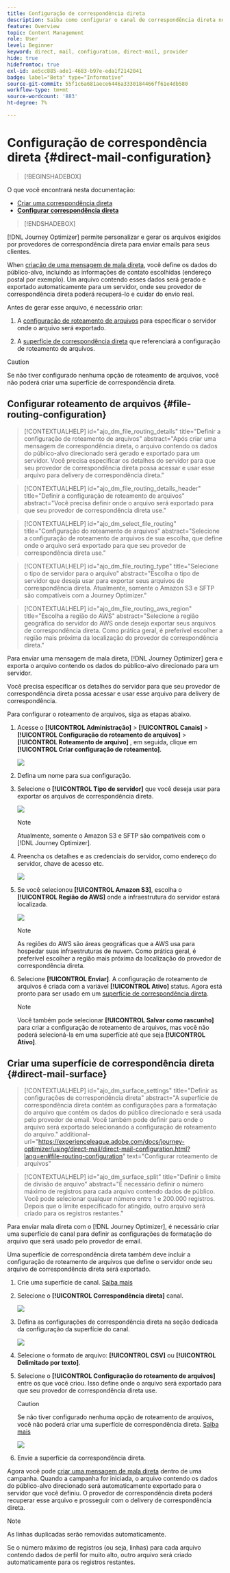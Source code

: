 ```yaml
---
title: Configuração de correspondência direta
description: Saiba como configurar o canal de correspondência direta no Journey Optimizer
feature: Overview
topic: Content Management
role: User
level: Beginner
keyword: direct, mail, configuration, direct-mail, provider
hide: true
hidefromtoc: true
exl-id: ae5cc885-ade1-4683-b97e-eda1f2142041
badge: label="Beta" type="Informative"
source-git-commit: 55f1c6a681aece6446a3330184466ff61e4db580
workflow-type: tm+mt
source-wordcount: '883'
ht-degree: 7%

---
```


# Configuração de correspondência direta {#direct-mail-configuration}

>[!BEGINSHADEBOX]

O que você encontrará nesta documentação:

* [Criar uma correspondência direta](create-direct-mail.md)
* **[Configurar correspondência direta](direct-mail-configuration.md)**

>[!ENDSHADEBOX]

[!DNL Journey Optimizer] permite personalizar e gerar os arquivos exigidos por provedores de correspondência direta para enviar emails para seus clientes.

When [criação de uma mensagem de mala direta](../direct-mail/create-direct-mail.md), você define os dados do público-alvo, incluindo as informações de contato escolhidas (endereço postal por exemplo). Um arquivo contendo esses dados será gerado e exportado automaticamente para um servidor, onde seu provedor de correspondência direta poderá recuperá-lo e cuidar do envio real.

Antes de gerar esse arquivo, é necessário criar:

1. A [configuração de roteamento de arquivos](#file-routing-configuration) para especificar o servidor onde o arquivo será exportado.

1. A [superfície de correspondência direta](#direct-mail-surface) que referenciará a configuração de roteamento de arquivos.

>[!CAUTION]
>
>Se não tiver configurado nenhuma opção de roteamento de arquivos, você não poderá criar uma superfície de correspondência direta.

## Configurar roteamento de arquivos {#file-routing-configuration}

>[!CONTEXTUALHELP]
>id="ajo_dm_file_routing_details"
>title="Definir a configuração de roteamento de arquivos"
>abstract="Após criar uma mensagem de correspondência direta, o arquivo contendo os dados do público-alvo direcionado será gerado e exportado para um servidor. Você precisa especificar os detalhes do servidor para que seu provedor de correspondência direta possa acessar e usar esse arquivo para delivery de correspondência direta."

<!--
>additional-url="https://experienceleague.adobe.com/docs/journey-optimizer/using/direct-mail/create-direct-mail.html" text="Create a direct mail message"-->

>[!CONTEXTUALHELP]
>id="ajo_dm_file_routing_details_header"
>title="Definir a configuração de roteamento de arquivos"
>abstract="Você precisa definir onde o arquivo será exportado para que seu provedor de correspondência direta use."

>[!CONTEXTUALHELP]
>id="ajo_dm_select_file_routing"
>title="Configuração do roteamento de arquivos"
>abstract="Selecione a configuração de roteamento de arquivos de sua escolha, que define onde o arquivo será exportado para que seu provedor de correspondência direta use."

>[!CONTEXTUALHELP]
>id="ajo_dm_file_routing_type"
>title="Selecione o tipo de servidor para o arquivo"
>abstract="Escolha o tipo de servidor que deseja usar para exportar seus arquivos de correspondência direta. Atualmente, somente o Amazon S3 e SFTP são compatíveis com a Journey Optimizer."

>[!CONTEXTUALHELP]
>id="ajo_dm_file_routing_aws_region"
>title="Escolha a região do AWS"
>abstract="Selecione a região geográfica do servidor do AWS onde deseja exportar seus arquivos de correspondência direta. Como prática geral, é preferível escolher a região mais próxima da localização do provedor de correspondência direta."

Para enviar uma mensagem de mala direta, [!DNL Journey Optimizer] gera e exporta o arquivo contendo os dados do público-alvo direcionado para um servidor.

Você precisa especificar os detalhes do servidor para que seu provedor de correspondência direta possa acessar e usar esse arquivo para delivery de correspondência.

Para configurar o roteamento de arquivos, siga as etapas abaixo.

1. Acesse o **[!UICONTROL Administração]** > **[!UICONTROL Canais]** > **[!UICONTROL Configuração do roteamento de arquivos]** > **[!UICONTROL Roteamento de arquivo]** , em seguida, clique em **[!UICONTROL Criar configuração de roteamento]**.

   ![](assets/file-routing-config-button.png)

1. Defina um nome para sua configuração.

1. Selecione o **[!UICONTROL Tipo de servidor]** que você deseja usar para exportar os arquivos de correspondência direta.

   ![](assets/file-routing-config-type.png)

   >[!NOTE]
   >
   >Atualmente, somente o Amazon S3 e SFTP são compatíveis com o [!DNL Journey Optimizer].

1. Preencha os detalhes e as credenciais do servidor, como endereço do servidor, chave de acesso etc.

   ![](assets/file-routing-config-sftp-details.png)

1. Se você selecionou **[!UICONTROL Amazon S3]**, escolha o **[!UICONTROL Região do AWS]** onde a infraestrutura do servidor estará localizada.

   ![](assets/file-routing-config-aws-region.png)

   >[!NOTE]
   >
   >As regiões do AWS são áreas geográficas que a AWS usa para hospedar suas infraestruturas de nuvem. Como prática geral, é preferível escolher a região mais próxima da localização do provedor de correspondência direta.

1. Selecione **[!UICONTROL Enviar]**. A configuração de roteamento de arquivos é criada com a variável **[!UICONTROL Ativo]** status. Agora está pronto para ser usado em um [superfície de correspondência direta](#direct-mail-surface).

   >[!NOTE]
   >
   >Você também pode selecionar **[!UICONTROL Salvar como rascunho]** para criar a configuração de roteamento de arquivos, mas você não poderá selecioná-la em uma superfície até que seja **[!UICONTROL Ativo]**.

## Criar uma superfície de correspondência direta {#direct-mail-surface}

>[!CONTEXTUALHELP]
>id="ajo_dm_surface_settings"
>title="Definir as configurações de correspondência direta"
>abstract="A superfície de correspondência direta contém as configurações para a formatação do arquivo que contém os dados do público direcionado e será usada pelo provedor de email. Você também pode definir para onde o arquivo será exportado selecionando a configuração de roteamento do arquivo."
>additional-url="https://experienceleague.adobe.com/docs/journey-optimizer/using/direct-mail/direct-mail-configuration.html?lang=en#file-routing-configuration" text="Configurar roteamento de arquivos"

<!--
>[!CONTEXTUALHELP]
>id="ajo_dm_surface_sort"
>title="Define the sort order"
>abstract="If you select this option, the sort will be by profile ID, ascending or descending. If you unselect it, the sorting configuration defined when creating the direct mail message within a journey or a campaign."-->

>[!CONTEXTUALHELP]
>id="ajo_dm_surface_split"
>title="Definir o limite de divisão de arquivo"
>abstract="É necessário definir o número máximo de registros para cada arquivo contendo dados de público. Você pode selecionar qualquer número entre 1 e 200.000 registros. Depois que o limite especificado for atingido, outro arquivo será criado para os registros restantes."

Para enviar mala direta com o [!DNL Journey Optimizer], é necessário criar uma superfície de canal para definir as configurações de formatação do arquivo que será usado pelo provedor de email.

Uma superfície de correspondência direta também deve incluir a configuração de roteamento de arquivos que define o servidor onde seu arquivo de correspondência direta será exportado.

1. Crie uma superfície de canal. [Saiba mais](../configuration/channel-surfaces.md)

1. Selecione o **[!UICONTROL Correspondência direta]** canal.

   ![](assets/surface-direct-mail-channel.png)

1. Defina as configurações de correspondência direta na seção dedicada da configuração da superfície do canal.

   ![](assets/surface-direct-mail-settings.png)

   <!--![](assets/surface-direct-mail-settings-with-insertion.png)-->

1. Selecione o formato de arquivo: **[!UICONTROL CSV]** ou **[!UICONTROL Delimitado por texto]**.

1. Selecione o **[!UICONTROL Configuração do roteamento de arquivos]** entre os que você criou. Isso define onde o arquivo será exportado para que seu provedor de correspondência direta use.

   >[!CAUTION]
   >
   >Se não tiver configurado nenhuma opção de roteamento de arquivos, você não poderá criar uma superfície de correspondência direta. [Saiba mais](#file-routing-configuration)

   ![](assets/surface-direct-mail-file-routing.png)

   <!--![](assets/surface-direct-mail-file-routing-with-insertion.png)-->

1. Envie a superfície da correspondência direta.

Agora você pode [criar uma mensagem de mala direta](../direct-mail/create-direct-mail.md) dentro de uma campanha. Quando a campanha for iniciada, o arquivo contendo os dados do público-alvo direcionado será automaticamente exportado para o servidor que você definiu. O provedor de correspondência direta poderá recuperar esse arquivo e prosseguir com o delivery de correspondência direta.

>[!NOTE]
>
>As linhas duplicadas serão removidas automaticamente.
>
>Se o número máximo de registros (ou seja, linhas) para cada arquivo contendo dados de perfil for muito alto, outro arquivo será criado automaticamente para os registros restantes.

<!--
    In the **[!UICONTROL Insertion]** section, you can choose to automatically remove duplicate rows.

    Define the maximum number of records (i.e. rows) for each file containing profile data. After the specified threshold is reached, another file will be created for the remaining records.

    ![](assets/surface-direct-mail-split.png)

    For example, if there are 100,000 records in the file and the threshold limit is set to 60,000, the records will be split into two files. The first file will contain 60,000 rows, and the second file will contain the remaining 40,000 rows.

    >[!NOTE]
    >
    >NOTE You can set any number between 1 and 200,000 records, meaning each file must contain at least 1 row and no more than 200,000 rows.

-->